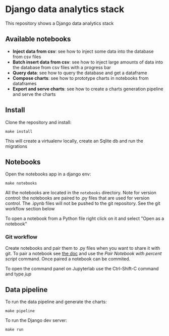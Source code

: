 # Django data analytics stack

This repository shows a Django data analytics stack

## Available notebooks

- **Inject data from csv**: see how to inject some data into the database from csv files
- **Batch insert data from csv**: see how to inject large amounts of data into the database
from csv files with a progress bar
- **Query data**: see how to query the database and get a dataframe
- **Compose charts**: see how to prototype charts in notebooks from dataframes
- **Export and serve charts**: see how to create a charts generation pipeline and serve the charts

## Install

Clone the repository and install:

```
make install
```

This will create a virtualenv locally, create an Sqlite db and run the migrations

## Notebooks

Open the notebooks app in a django env:

```
make notebooks
```

All the notebooks are located in the `notebooks` directory. Note for version control: the
notebooks are paired to .py files that are used for version control. The .ipynb files will
not be pushed to the git repository. See the git workflow section below

To open a notebook from a Python file right click on it and select "Open as a notebook"

### Git workflow

Create notebooks and pair them to .py files when you want to share it
with git. To pair a notebook see [the doc](https://github.com/mwouts/jupytext/blob/master/docs/paired-notebooks.md#paired-notebooks)
and use the *Pair Notebook with percent script* command. Once paired a notebook can be commited.

To open the command panel on Jupyterlab use the Ctrl-Shift-C command and type *jup*

## Data pipeline

To run the data pipeline and generate the charts:

```
make pipeline
```

To run the Django dev server:

```
make run
```